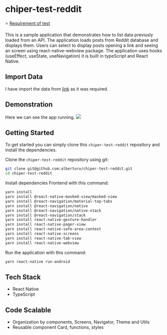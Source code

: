 # chiper-test-reddit



:star: [Requirement of test](https://groovy-dahlia-91d.notion.site/Frontend-Engineer-9af0a177379e4ff8a7a74d3a84dc4ac9)

This is a sample application that demonstrates how to list data previusly loaded from an API. The application loads posts from Reddit database and displays them. Users can select to display posts opening a link and seeing an screen using react-native-webview package. The application uses hooks (useEffect, useState, useNavigation) it is built in typeScript and React Native.



## Import Data
I have import the data from [link](https://api.reddit.com/r/pics/hot.json) as it was required.


## Demonstration


Here we can see the app running.
![](showcase.gif)


## Getting Started
To get started  you can simply clone this `chiper-test-reddit` repository and install the dependencies.

Clone the `chiper-test-reddit` repository using git:

```bash
git clone git@github.com:alberturo/chiper-test-reddit.git
cd chiper-test-reddit
```

Install dependencies Frontend with this command:
```bash
yarn install
yarn install @react-native-masked-view/masked-view
yarn install @react-navigation/material-top-tabs
yarn install @react-navigation/native
yarn install @react-navigation/native-stack
yarn install @react-navigation/stack
yarn install react-native-gesture-handler
yarn install react-native-pager-view
yarn install react-native-safe-area-context
yarn install react-native-screens
yarn install react-native-tab-view
yarn install react-native-webview

```


Run the application with this command:
```bash
yarn react-native run-android

```

## Tech Stack
* React Native
* TypeScript

## Code Scalable
* Organization by components, Screens, Navigator, Theme and Utils
* Reusable component Card, functions, styles
